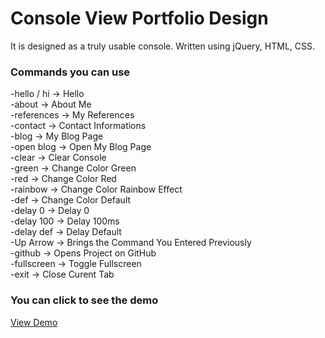 # Console View Portfolio Design

It is designed as a truly usable console. Written using jQuery, HTML, CSS.

### Commands you can use

-hello / hi  -&gt; Hello<br>-about  -&gt; About Me<br>-references  -&gt; My References<br>-contact   -&gt; Contact Informations<br>-blog  -&gt; My Blog Page<br>-open blog  -&gt; Open My Blog Page<br>-clear  -&gt; Clear Console<br>-green -&gt; Change Color Green<br>-red -&gt; Change Color Red<br>-rainbow -&gt; Change Color Rainbow Effect<br>-def -&gt; Change Color Default<br>-delay 0 -&gt; Delay 0<br>-delay 100 -&gt; Delay 100ms<br>-delay def -&gt; Delay Default<br>-Up Arrow   -&gt; Brings the Command You Entered Previously<br>-github   -&gt; Opens Project on GitHub <br> -fullscreen -&gt; Toggle Fullscreen<br> -exit -&gt; Close Curent Tab<br>

### You can click to see the demo
<a target="_blank" href="https://projects.bugra.work/console/">View Demo</a>

